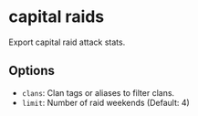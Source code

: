 # capital raids

Export capital raid attack stats.

## Options

* `clans`: Clan tags or aliases to filter clans.
* `limit`: Number of raid weekends (Default: 4)
